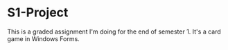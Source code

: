 # S1-Project

This is a graded assignment I'm doing for the end of semester 1. It's a card game in Windows Forms.